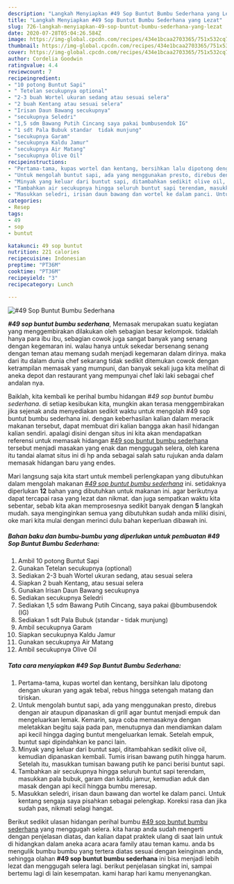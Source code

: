 ```yaml
---
description: "Langkah Menyiapkan #49 Sop Buntut Bumbu Sederhana yang Lezat"
title: "Langkah Menyiapkan #49 Sop Buntut Bumbu Sederhana yang Lezat"
slug: 726-langkah-menyiapkan-49-sop-buntut-bumbu-sederhana-yang-lezat
date: 2020-07-28T05:04:26.584Z
image: https://img-global.cpcdn.com/recipes/434e1bcaa2703365/751x532cq70/49-sop-buntut-bumbu-sederhana-foto-resep-utama.jpg
thumbnail: https://img-global.cpcdn.com/recipes/434e1bcaa2703365/751x532cq70/49-sop-buntut-bumbu-sederhana-foto-resep-utama.jpg
cover: https://img-global.cpcdn.com/recipes/434e1bcaa2703365/751x532cq70/49-sop-buntut-bumbu-sederhana-foto-resep-utama.jpg
author: Cordelia Goodwin
ratingvalue: 4.4
reviewcount: 7
recipeingredient:
- "10 potong Buntut Sapi"
- " Tetelan secukupnya optional"
- "2-3 buah Wortel ukuran sedang atau sesuai selera"
- "2 buah Kentang atau sesuai selera"
- "Irisan Daun Bawang secukupnya"
- "secukupnya Seledri"
- "1,5 sdm Bawang Putih Cincang saya pakai bumbusendok IG"
- "1 sdt Pala Bubuk standar  tidak munjung"
- "secukupnya Garam"
- "secukupnya Kaldu Jamur"
- "secukupnya Air Matang"
- "secukupnya Olive Oil"
recipeinstructions:
- "Pertama-tama, kupas wortel dan kentang, bersihkan lalu dipotong dengan ukuran yang agak tebal, rebus hingga setengah matang dan tiriskan."
- "Untuk mengolah buntut sapi, ada yang menggunakan presto, direbus dengan air ataupun dipanaskan di grill agar buntut menjadi empuk dan mengeluarkan lemak. Kemarin, saya coba memasaknya dengan meletakkan begitu saja pada pan, menutupnya dan mendiamkan dalam api kecil hingga daging buntut mengeluarkan lemak. Setelah empuk, buntut sapi dipindahkan ke panci lain."
- "Minyak yang keluar dari buntut sapi, ditambahkan sedikit olive oil, kemudian dipanaskan kembali. Tumis irisan bawang putih hingga harum. Setelah itu, masukkan tumisan bawang putih ke panci berisi buntut sapi."
- "Tambahkan air secukupnya hingga seluruh buntut sapi terendam, masukkan pala bubuk, garam dan kaldu jamur, kemudian aduk dan masak dengan api kecil hingga bumbu meresap."
- "Masukkan seledri, irisan daun bawang dan wortel ke dalam panci. Untuk kentang sengaja saya pisahkan sebagai pelengkap. Koreksi rasa dan jika sudah pas, nikmati selagi hangat."
categories:
- Resep
tags:
- 49
- sop
- buntut

katakunci: 49 sop buntut 
nutrition: 221 calories
recipecuisine: Indonesian
preptime: "PT36M"
cooktime: "PT36M"
recipeyield: "3"
recipecategory: Lunch

---
```



![#49 Sop Buntut Bumbu Sederhana](https://img-global.cpcdn.com/recipes/434e1bcaa2703365/751x532cq70/49-sop-buntut-bumbu-sederhana-foto-resep-utama.jpg)

<b><i>#49 sop buntut bumbu sederhana</i></b>, Memasak merupakan suatu kegiatan yang menggembirakan dilakukan oleh sebagian besar kelompok. tidaklah hanya para ibu ibu, sebagian cowok juga sangat banyak yang senang dengan kegemaran ini. walau hanya untuk sekedar bersenang senang dengan teman atau memang sudah menjadi kegemaran dalam dirinya. maka dari itu dalam dunia chef sekarang tidak sedikit ditemukan cowok dengan ketrampilan memasak yang mumpuni, dan banyak sekali juga kita melihat di aneka depot dan restaurant yang mempunyai chef laki laki sebagai chef andalan nya.

Baiklah, kita kembali ke perihal bumbu hidangan <i>#49 sop buntut bumbu sederhana</i>. di setiap kesibukan kita, mungkin akan terasa menggembirakan jika sejenak anda menyediakan sedikit waktu untuk mengolah #49 sop buntut bumbu sederhana ini. dengan keberhasilan kalian dalam meracik makanan tersebut, dapat membuat diri kalian bangga akan hasil hidangan kalian sendiri. apalagi disini dengan situs ini kita akan mendapatkan referensi untuk memasak hidangan <u>#49 sop buntut bumbu sederhana</u> tersebut menjadi masakan yang enak dan menggugah selera, oleh karena itu tandai alamat situs ini di hp anda sebagai salah satu rujukan anda dalam memasak hidangan baru yang endes.




Mari langsung saja kita start untuk membeli perlengkapan yang dibutuhkan dalam mengolah makanan <u><i>#49 sop buntut bumbu sederhana</i></u> ini. setidaknya diperlukan <b>12</b> bahan yang dibutuhkan untuk makanan ini. agar berikutnya dapat tercapai rasa yang lezat dan nikmat. dan juga sempatkan waktu kita sebentar, sebab kita akan memprosesnya sedikit banyak dengan <b>5</b> langkah mudah. saya menginginkan semua yang dibutuhkan sudah anda miliki disini, oke mari kita mulai dengan merinci dulu bahan keperluan dibawah ini.

<!--inarticleads1-->

##### Bahan baku dan bumbu-bumbu yang diperlukan untuk pembuatan #49 Sop Buntut Bumbu Sederhana:

1. Ambil 10 potong Buntut Sapi
1. Gunakan  Tetelan secukupnya (optional)
1. Sediakan 2-3 buah Wortel ukuran sedang, atau sesuai selera
1. Siapkan 2 buah Kentang, atau sesuai selera
1. Gunakan Irisan Daun Bawang secukupnya
1. Sediakan secukupnya Seledri
1. Sediakan 1,5 sdm Bawang Putih Cincang, saya pakai @bumbusendok (IG)
1. Sediakan 1 sdt Pala Bubuk (standar - tidak munjung)
1. Ambil secukupnya Garam
1. Siapkan secukupnya Kaldu Jamur
1. Gunakan secukupnya Air Matang
1. Ambil secukupnya Olive Oil




<!--inarticleads2-->

##### Tata cara menyiapkan #49 Sop Buntut Bumbu Sederhana:

1. Pertama-tama, kupas wortel dan kentang, bersihkan lalu dipotong dengan ukuran yang agak tebal, rebus hingga setengah matang dan tiriskan.
1. Untuk mengolah buntut sapi, ada yang menggunakan presto, direbus dengan air ataupun dipanaskan di grill agar buntut menjadi empuk dan mengeluarkan lemak. Kemarin, saya coba memasaknya dengan meletakkan begitu saja pada pan, menutupnya dan mendiamkan dalam api kecil hingga daging buntut mengeluarkan lemak. Setelah empuk, buntut sapi dipindahkan ke panci lain.
1. Minyak yang keluar dari buntut sapi, ditambahkan sedikit olive oil, kemudian dipanaskan kembali. Tumis irisan bawang putih hingga harum. Setelah itu, masukkan tumisan bawang putih ke panci berisi buntut sapi.
1. Tambahkan air secukupnya hingga seluruh buntut sapi terendam, masukkan pala bubuk, garam dan kaldu jamur, kemudian aduk dan masak dengan api kecil hingga bumbu meresap.
1. Masukkan seledri, irisan daun bawang dan wortel ke dalam panci. Untuk kentang sengaja saya pisahkan sebagai pelengkap. Koreksi rasa dan jika sudah pas, nikmati selagi hangat.




Berikut sedikit ulasan hidangan perihal bumbu <u>#49 sop buntut bumbu sederhana</u> yang menggugah selera. kita harap anda sudah mengerti dengan penjelasan diatas, dan kalian dapat praktek ulang di saat lain untuk di hidangkan dalam aneka acara acara family atau teman kamu. anda bs mengulik bumbu bumbu yang tertera diatas sesuai dengan keinginan anda, sehingga olahan <b>#49 sop buntut bumbu sederhana</b> ini bisa menjadi lebih lezat dan menggugah selera lagi. berikut penjelasan singkat ini, sampai bertemu lagi di lain kesempatan. kami harap hari kamu menyenangkan.
